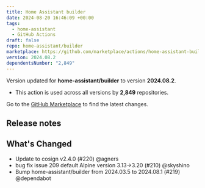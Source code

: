 ```yaml
---
title: Home Assistant builder
date: 2024-08-20 16:46:09 +00:00
tags:
  - home-assistant
  - GitHub Actions
draft: false
repo: home-assistant/builder
marketplace: https://github.com/marketplace/actions/home-assistant-builder
version: 2024.08.2
dependentsNumber: "2,849"
---
```



Version updated for **home-assistant/builder** to version **2024.08.2**.
- This action is used across all versions by **2,849** repositories.

Go to the [GitHub Marketplace](https://github.com/marketplace/actions/home-assistant-builder) to find the latest changes.

## Release notes

## What's Changed

* Update to cosign v2.4.0 (#220) @agners
* bug fix issue 209 default Alpine version 3.13->3.20 (#210) @skyshino
* Bump home-assistant/builder from 2024.03.5 to 2024.08.1 (#219) @dependabot

